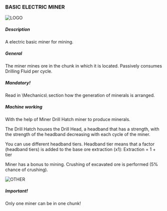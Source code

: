 ### BASIC ELECTRIC MINER
![LOGO](https://cdn.discordapp.com/attachments/916393114166525974/927976409127862402/BASIC_MINER.png)
##### Description
A electric basic miner for mining.
##### General
The miner mines ore in the chunk in which it is located. Passively consumes Drilling Fluid per cycle.
##### Mandatory!
Read in \Mechanics\ section how the generation of minerals is arranged.
##### Machine working
With the help of Miner Drill Hatch miner to produce minerals.
The Drill Hatch houses the Drill Head, a headband that has a strength, with the strength of the headband decreasing with each cycle of the miner.
You can use different headband tiers. Headband tier means that a factor (headband tiers) is added to the base ore extraction (x1): Extraction = 1 + tier

Miner has a bonus to mining. Crushing of excavated ore is performed (5% chance of crushing).
![OTHER](https://cdn.discordapp.com/attachments/916393114166525974/927973613922037770/unknown.png)
##### Important!
Only one miner can be in one chunk!
